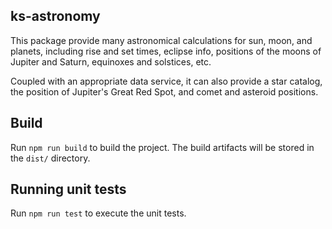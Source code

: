 ## ks-astronomy

This package provide many astronomical calculations for sun, moon, and planets, including rise and set times, eclipse info, positions of the moons of Jupiter and Saturn, equinoxes and solstices, etc.

Coupled with an appropriate data service, it can also provide a star catalog, the position of Jupiter's Great Red Spot, and comet and asteroid positions.

## Build

Run `npm run build` to build the project. The build artifacts will be stored in the `dist/` directory.

## Running unit tests

Run `npm run test` to execute the unit tests.
